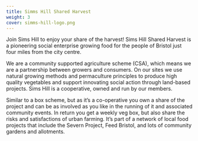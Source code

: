 ```yaml
---
title: Simms Hill Shared Harvest
weight: 3
cover: simms-hill-logo.png 
---
```


Join Sims Hill to enjoy your share of the harvest! Sims Hill Shared Harvest is a pioneering social enterprise growing food for the people of Bristol just four miles from the city centre.

<!--more-->

We are a community supported agriculture scheme (CSA), which means we are a partnership between growers and consumers. On our sites we use natural growing methods and permaculture principles to produce high quality vegetables and support innovating social action through land-based projects. Sims Hill is a cooperative, owned and run by our members.

Similar to a box scheme, but as it’s a co-operative you own a share of the project and can be as involved as you like in the running of it and associated community events. In return you get a weekly veg box, but also share the risks and satisfactions of urban farming. It’s part of a network of local food projects that include the Severn Project, Feed Bristol, and lots of community gardens and allotments.
